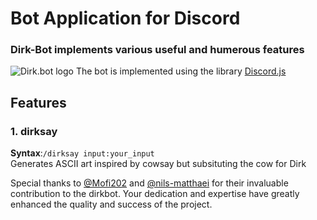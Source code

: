 # Bot Application for Discord
### Dirk-Bot implements various useful and humerous features
![Dirk.bot logo](https://media.discordapp.net/attachments/1062655818794803231/1062675697824436274/DIRKBOT.png)
The bot is implemented using the library [Discord.js](https://discord.js.org)

## Features
### 1. dirksay
**Syntax**:`/dirksay input:your_input` <br>
Generates ASCII art inspired by cowsay but subsituting the cow for Dirk

Special thanks to [@Mofi202](https://github.com/Mofi202) and [@nils-matthaei](https://github.com/nils-matthaei) for their invaluable contribution to the dirkbot. Your dedication and expertise have greatly enhanced the quality and success of the project. 
